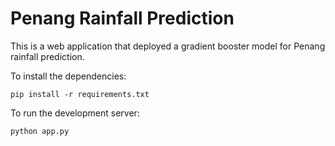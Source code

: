 # Penang Rainfall Prediction
This is a web application that deployed a gradient booster model for Penang rainfall prediction.

To install the dependencies:
```
pip install -r requirements.txt
```

To run the development server:
```
python app.py
```
